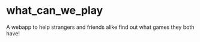 # what_can_we_play
A webapp to help strangers and friends alike find out what games they both have!
